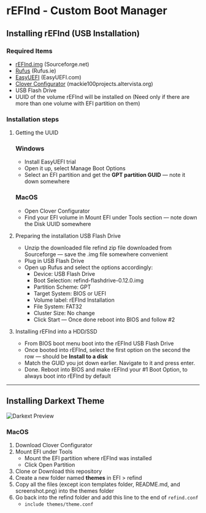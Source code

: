 # rEFInd - Custom Boot Manager

## Installing rEFInd (USB Installation)

### Required Items

- [rEFInd.img](https://sourceforge.net/projects/refind/files/0.12.0/refind-flashdrive-0.12.0.zip/download) (Sourceforge.net)
- [Rufus](https://rufus.ie/) (Rufus.ie)
- [EasyUEFI](https://www.easyuefi.com/index-us.html) (EasyUEFI.com)
- [Clover Configurator](https://mackie100projects.altervista.org/download-clover-configurator/) (mackie100projects.altervista.org)
- USB Flash Drive
- UUID of the volume rEFInd will be installed on (Need only if there are more than one volume with EFI partition on them)

### Installation steps

1. Getting the UUID

    ### Windows

    - Install EasyUEFI trial
    - Open it up, select Manage Boot Options
    - Select an EFI partition and get the **GPT partition GUID** — note it down somewhere

    ### MacOS

    - Open Clover Configurator
    - Find your EFI volume in Mount EFI under Tools section — note down the Disk UUID somewhere
2. Preparing the installation USB Flash Drive
    - Unzip the downloaded file refind zip file downloaded from Sourceforge — save the .img file somewhere convenient
    - Plug in USB Flash Drive
    - Open up Rufus and select the options accordingly:
        - Device: USB Flash Drive
        - Boot Selection: refind-flashdrive-0.12.0.img
        - Partition Scheme: GPT
        - Target System: BIOS or UEFI
        - Volume label: rEFInd Installation
        - File System: FAT32
        - Cluster Size: No change
        - Click Start — Once done reboot into BIOS and follow #2
3. Installing rEFInd into a HDD/SSD
    - From BIOS boot menu boot into the rEFInd USB Flash Drive
    - Once booted into rEFInd, select the first option on the second the row — should be **Install to a disk**
    - Match the GUID you jot down earlier. Navigate to it and press enter.
    - Done. Reboot into BIOS and make rEFInd your #1 Boot Option, to always boot into rEFInd by default

---

## Installing Darkext Theme

![Darkext Preview](https://s3.us-west-2.amazonaws.com/secure.notion-static.com/f9957e9a-9740-4111-8daf-a95677d66c45/rEFInd_Boot_Screen.png?X-Amz-Algorithm=AWS4-HMAC-SHA256&X-Amz-Credential=AKIAT73L2G45O3KS52Y5%2F20200408%2Fus-west-2%2Fs3%2Faws4_request&X-Amz-Date=20200408T223952Z&X-Amz-Expires=86400&X-Amz-Signature=c66dac86bc8bfbfbbce45475673064412740e566bd5cbf013a0257c5077396fa&X-Amz-SignedHeaders=host&response-content-disposition=filename%20%3D%22rEFInd_Boot_Screen.png%22)

### MacOS

1. Download Clover Configurator
2. Mount EFI under Tools
    - Mount the EFI partition where rEFInd was installed
    - Click Open Partition
3. Clone or Download this repository
4. Create a new folder named **themes** in EFI > refind
5. Copy all the files (except icon templates folder, README.md, and screenshot.png) into the themes folder
6. Go back into the refind folder and add this line to the end of `refind.conf` 
    - `include themes/theme.conf`
